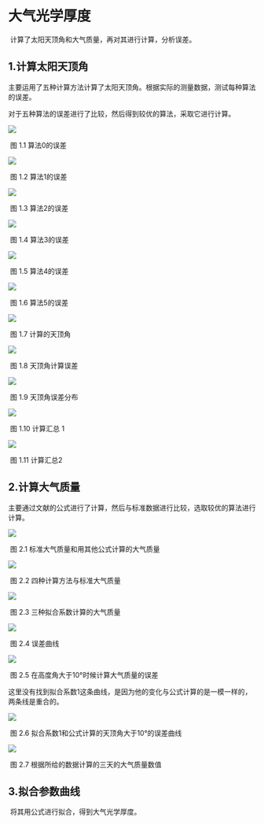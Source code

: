# 大气光学厚度
​	计算了太阳天顶角和大气质量，再对其进行计算，分析误差。

## 1.计算太阳天顶角

​	主要运用了五种计算方法计算了太阳天顶角。根据实际的测量数据，测试每种算法的误差。

对于五种算法的误差进行了比较，然后得到较优的算法，采取它进行计算。

![](https://github.com/dushenda/JOB/img/huang.bmp)

​										图 1.1  算法0的误差

![](https://github.com/dushenda/JOBimg/第一种算法.bmp)

​										图 1.2  算法1的误差

![](https://github.com/dushenda/JOBimg/第二种算法.bmp)

​										图 1.3  算法2的误差

![](https://github.com/dushenda/JOBimg/第三种算法.bmp)

​										图 1.4  算法3的误差

![](https://github.com/dushenda/JOBimg/第四种算法.bmp)

​										图 1.5  算法4的误差

![](https://github.com/dushenda/JOBimg/第五种算法.bmp)

​										图 1.6  算法5的误差

![](https://github.com/dushenda/JOBimg/算法5_8月7日角度值.bmp)

​										图 1.7  计算的天顶角

![](https://github.com/dushenda/JOBimg/算法5_8月7日误差散点.bmp)

​											图 1.8  天顶角计算误差

![](https://github.com/dushenda/JOBimg/算法5_8月7日分布图.bmp)

​										图 1.9  天顶角误差分布

![](https://github.com/dushenda/JOBimg/算法1~算法4.bmp)

​											图 1.10  计算汇总 1

![](https://github.com/dushenda/JOBimg/算法0和算法5.bmp)

​											图 1.11  计算汇总2





## 2.计算大气质量

​	主要通过文献的公式进行了计算，然后与标准数据进行比较，选取较优的算法进行计算。

![](https://github.com/dushenda/JOBimg/几种方法计算的大气质量.bmp)

​							      图 2.1  标准大气质量和用其他公式计算的大气质量

![](https://github.com/dushenda/JOBimg/几种方法计算的大气质量.bmp)

​									图 2.2  四种计算方法与标准大气质量

![](https://github.com/dushenda/JOBimg/三种计算方法计算的值.bmp)

​									图 2.3  三种拟合系数计算的大气质量

![](https://github.com/dushenda/JOBimg/几种方法计算的大气质量的误差值.bmp)

​											图 2.4  误差曲线

![](https://github.com/dushenda/JOBimg/高度角大于10°的大气质量误差.bmp)

​							图 2.5  在高度角大于10°时候计算大气质量的误差

​	这里没有找到拟合系数1这条曲线，是因为他的变化与公式计算的是一模一样的，两条线是重合的。

![](https://github.com/dushenda/JOBimg/找拟合系数1这条线.bmp)

​						图 2.6  拟合系数1和公式计算的天顶角大于10°的误差曲线

![](https://github.com/dushenda/JOBimg/8月6号到8号计算的大气质量值.bmp)

​       							图 2.7  根据所给的数据计算的三天的大气质量数值

## 3.拟合参数曲线

​	将其用公式进行拟合，得到大气光学厚度。
